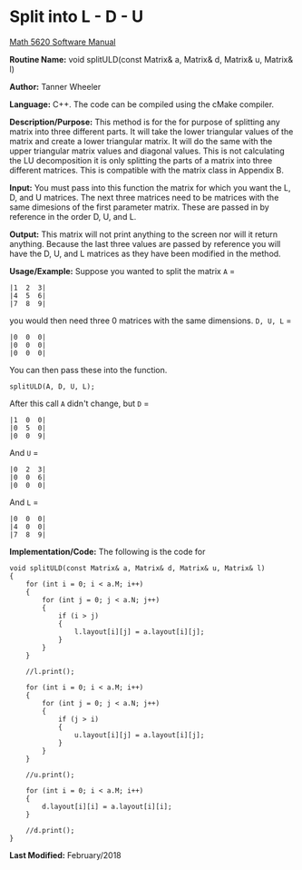 # Split into L - D - U

[Math 5620 Software Manual](https://tannerwheeler.github.io/math5620/main)

**Routine Name:** void splitULD(const Matrix& a, Matrix& d, Matrix& u, Matrix& l)

**Author:** Tanner Wheeler

**Language:** C++. The code can be compiled using the cMake compiler.

**Description/Purpose:** This method is for the for purpose of splitting any matrix into three different parts.  It will take the lower triangular values of the matrix and create a lower triangular matrix.  It will do the same with the upper triangular matrix values and diagonal values.  This is not calculating the LU decomposition it is only splitting the parts of a matrix into three different matrices. This is compatible with the matrix class in Appendix B.

**Input:** You must pass into this function the matrix for which you want the L, D, and U matrices.  The next three matrices need to be matrices with the same dimesions of the first parameter matrix.  These are passed in by reference in the order D, U, and L.

**Output:** This matrix will not print anything to the screen nor will it return anything.  Because the last three values are passed by reference you will have the D, U, and L matrices as they have been modified in the method.

**Usage/Example:**
Suppose you wanted to split the matrix `A` =
```
|1  2  3|
|4  5  6|
|7  8  9|
```
you would then need three 0 matrices with the same dimensions. `D, U, L` =
```
|0  0  0|
|0  0  0|
|0  0  0|
```
You can then pass these into the function.
```
splitULD(A, D, U, L);
```
After this call `A` didn't change, but `D` =
```
|1  0  0|
|0  5  0|
|0  0  9|
```
And `U` =
```
|0  2  3|
|0  0  6|
|0  0  0|
```
And `L` =
```
|0  0  0|
|4  0  0|
|7  8  9|
```


**Implementation/Code:** The following is the code for 
```
void splitULD(const Matrix& a, Matrix& d, Matrix& u, Matrix& l)
{
	for (int i = 0; i < a.M; i++)
	{
		for (int j = 0; j < a.N; j++)
		{
			if (i > j)
			{
				l.layout[i][j] = a.layout[i][j];
			}
		}
	}

	//l.print();

	for (int i = 0; i < a.M; i++)
	{
		for (int j = 0; j < a.N; j++)
		{
			if (j > i)
			{
				u.layout[i][j] = a.layout[i][j];
			}
		}
	}

	//u.print();

	for (int i = 0; i < a.M; i++)
	{
		d.layout[i][i] = a.layout[i][i];
	}

	//d.print();
}
```
**Last Modified:** February/2018
